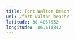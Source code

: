 ```yaml
---
title: Fort Walton Beach
url: /fort-walton-beach/
latitude: 30.4057552
longitude: -86.618842
---
```

